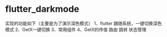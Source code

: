 # flutter_darkmode
实现的功能如下（主要是为了演示深色模式）
1、flutter 跟随系统，一键切换深色模式
2、GetX一键切换
3、常用组件
4、GetX的传值 路由 跳转 状态管理
